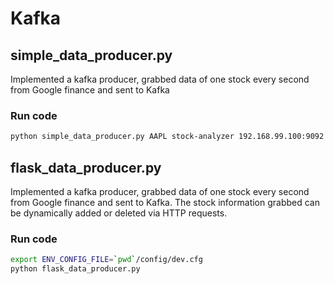 # Kafka

## simple_data_producer.py
Implemented a kafka producer, grabbed data of one stock every second from Google finance and sent to Kafka

### Run code
```sh
python simple_data_producer.py AAPL stock-analyzer 192.168.99.100:9092
```


## flask_data_producer.py
Implemented a kafka producer, grabbed data of one stock every second from Google finance and sent to Kafka.
The stock information grabbed can be dynamically added or deleted via HTTP requests.

### Run code 
```sh
export ENV_CONFIG_FILE=`pwd`/config/dev.cfg
python flask_data_producer.py
```